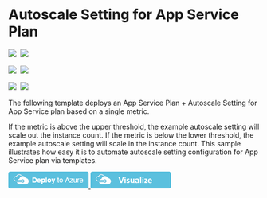 # Autoscale Setting for App Service Plan

<IMG SRC="https://azurequickstartsservice.blob.core.windows.net/badges/monitor-autoscale-webappserviceplan-simplemetricbased/PublicLastTestDate.svg" />&nbsp;
<IMG SRC="https://azurequickstartsservice.blob.core.windows.net/badges/monitor-autoscale-webappserviceplan-simplemetricbased/PublicDeployment.svg" />&nbsp;

<IMG SRC="https://azurequickstartsservice.blob.core.windows.net/badges/monitor-autoscale-webappserviceplan-simplemetricbased/FairfaxLastTestDate.svg" />&nbsp;
<IMG SRC="https://azurequickstartsservice.blob.core.windows.net/badges/monitor-autoscale-webappserviceplan-simplemetricbased/FairfaxDeployment.svg" />&nbsp;

<IMG SRC="https://azurequickstartsservice.blob.core.windows.net/badges/monitor-autoscale-webappserviceplan-simplemetricbased/BestPracticeResult.svg" />&nbsp;
<IMG SRC="https://azurequickstartsservice.blob.core.windows.net/badges/monitor-autoscale-webappserviceplan-simplemetricbased/CredScanResult.svg" />&nbsp;

The following template deploys an App Service Plan + Autoscale Setting for App Service plan based on a single metric.

If the metric is above the upper threshold, the example autoscale setting will scale out the instance count.  If the metric is below the lower threshold, the example autoscale setting will scale in the instance count.  This sample illustrates how easy it is to automate autoscale setting configuration for App Service plan via templates.

<a href="https://portal.azure.com/#create/Microsoft.Template/uri/https%3a%2f%2fraw.githubusercontent.com%2fAzure%2fazure-quickstart-templates%2fmaster%2fmonitor-autoscale-webappserviceplan-simplemetricbased%2fazuredeploy.json" target="_blank">
    <img src="https://raw.githubusercontent.com/Azure/azure-quickstart-templates/master/1-CONTRIBUTION-GUIDE/images/deploytoazure.png"/>
</a>
<a href="http://armviz.io/#/?load=https%3a%2f%2fraw.githubusercontent.com%2fAzure%2fazure-quickstart-templates%2fmaster%2fmonitor-autoscale-webappserviceplan-simplemetricbased%2fazuredeploy.json" target="_blank">
    <img src="https://raw.githubusercontent.com/Azure/azure-quickstart-templates/master/1-CONTRIBUTION-GUIDE/images/visualizebutton.png"/>
</a>

